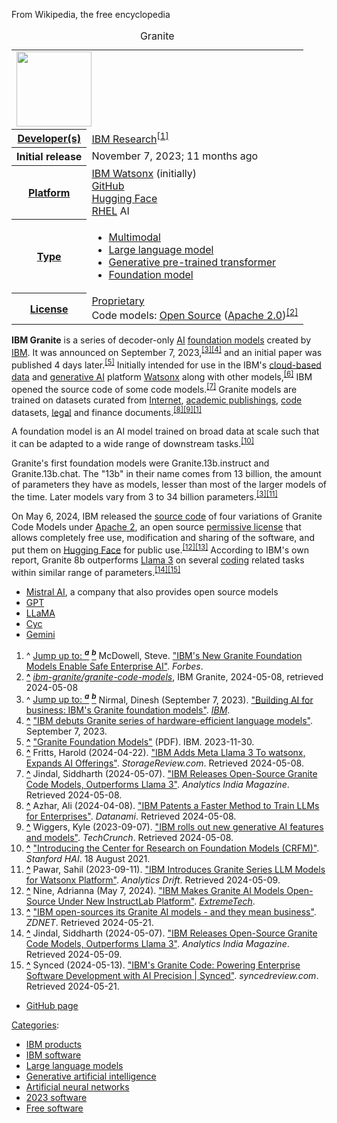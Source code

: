 From Wikipedia, the free encyclopedia

<table><caption>Granite</caption><tbody><tr><td colspan="2"><span typeof="mw:File/Frameless"><a href="https://en.wikipedia.org/wiki/File:IBM_Granite_icon.png"><img src="https://upload.wikimedia.org/wikipedia/en/thumb/5/56/IBM_Granite_icon.png/120px-IBM_Granite_icon.png" decoding="async" width="120" height="120" srcset="https://upload.wikimedia.org/wikipedia/en/thumb/5/56/IBM_Granite_icon.png/180px-IBM_Granite_icon.png 1.5x, https://upload.wikimedia.org/wikipedia/en/thumb/5/56/IBM_Granite_icon.png/240px-IBM_Granite_icon.png 2x" data-file-width="317" data-file-height="317"></a></span></td></tr><tr><th scope="row"><a href="https://en.wikipedia.org/wiki/Programmer" title="Programmer">Developer(s)</a></th><td><a href="https://en.wikipedia.org/wiki/IBM_Research" title="IBM Research">IBM Research</a><sup id="cite_ref-auto_1-0"><a href="https://en.wikipedia.org/wiki/IBM_Granite?utm_source=ibm_developer&amp;utm_content=in_content_link&amp;utm_id=tutorials_awb-contributing-llm-granite-instructlab-ui#cite_note-auto-1"><span>[</span>1<span>]</span></a></sup></td></tr><tr><th scope="row">Initial release</th><td>November&nbsp;7, 2023<span>; 11 months ago</span></td></tr><tr><th scope="row"><a href="https://en.wikipedia.org/wiki/Computing_platform" title="Computing platform">Platform</a></th><td><a href="https://en.wikipedia.org/wiki/IBM_Watsonx" title="IBM Watsonx">IBM Watsonx</a> (initially)<br><a href="https://en.wikipedia.org/wiki/GitHub" title="GitHub">GitHub</a><br><a href="https://en.wikipedia.org/wiki/Hugging_Face" title="Hugging Face">Hugging Face</a><br><a href="https://en.wikipedia.org/wiki/RHEL" title="RHEL">RHEL</a> AI</td></tr><tr><th scope="row"><a href="https://en.wikipedia.org/wiki/Software_categories#Categorization_approaches" title="Software categories">Type</a></th><td><div><ul><li><a href="https://en.wikipedia.org/wiki/Multimodal_learning" title="Multimodal learning">Multimodal</a></li><li><a href="https://en.wikipedia.org/wiki/Large_language_model" title="Large language model">Large language model</a></li><li><a href="https://en.wikipedia.org/wiki/Generative_pre-trained_transformer" title="Generative pre-trained transformer">Generative pre-trained transformer</a></li><li><a href="https://en.wikipedia.org/wiki/Foundation_model" title="Foundation model">Foundation model</a></li></ul></div></td></tr><tr><th scope="row"><a href="https://en.wikipedia.org/wiki/Software_license" title="Software license">License</a></th><td><a href="https://en.wikipedia.org/wiki/Proprietary_software" title="Proprietary software">Proprietary</a><br>Code models: <a href="https://en.wikipedia.org/wiki/Open-source_software" title="Open-source software">Open Source</a> (<a href="https://en.wikipedia.org/wiki/Apache_License" title="Apache License">Apache 2.0</a>)<sup id="cite_ref-2"><a href="https://en.wikipedia.org/wiki/IBM_Granite?utm_source=ibm_developer&amp;utm_content=in_content_link&amp;utm_id=tutorials_awb-contributing-llm-granite-instructlab-ui#cite_note-2"><span>[</span>2<span>]</span></a></sup></td></tr></tbody></table>

**IBM Granite** is a series of decoder-only [AI](https://en.wikipedia.org/wiki/AI "AI") [foundation models](https://en.wikipedia.org/wiki/Foundation_model "Foundation model") created by [IBM](https://en.wikipedia.org/wiki/IBM "IBM"). It was announced on September 7, 2023,<sup id="cite_ref-auto1_3-0"><a href="https://en.wikipedia.org/wiki/IBM_Granite?utm_source=ibm_developer&amp;utm_content=in_content_link&amp;utm_id=tutorials_awb-contributing-llm-granite-instructlab-ui#cite_note-auto1-3"><span>[</span>3<span>]</span></a></sup><sup id="cite_ref-4"><a href="https://en.wikipedia.org/wiki/IBM_Granite?utm_source=ibm_developer&amp;utm_content=in_content_link&amp;utm_id=tutorials_awb-contributing-llm-granite-instructlab-ui#cite_note-4"><span>[</span>4<span>]</span></a></sup> and an initial paper was published 4 days later.<sup id="cite_ref-5"><a href="https://en.wikipedia.org/wiki/IBM_Granite?utm_source=ibm_developer&amp;utm_content=in_content_link&amp;utm_id=tutorials_awb-contributing-llm-granite-instructlab-ui#cite_note-5"><span>[</span>5<span>]</span></a></sup> Initially intended for use in the IBM's [cloud-based](https://en.wikipedia.org/wiki/Cloud-based "Cloud-based") [data](https://en.wikipedia.org/wiki/Data "Data") and [generative AI](https://en.wikipedia.org/wiki/Generative_AI "Generative AI") platform [Watsonx](https://en.wikipedia.org/wiki/Watsonx "Watsonx") along with other models,<sup id="cite_ref-6"><a href="https://en.wikipedia.org/wiki/IBM_Granite?utm_source=ibm_developer&amp;utm_content=in_content_link&amp;utm_id=tutorials_awb-contributing-llm-granite-instructlab-ui#cite_note-6"><span>[</span>6<span>]</span></a></sup> IBM opened the source code of some code models.<sup id="cite_ref-7"><a href="https://en.wikipedia.org/wiki/IBM_Granite?utm_source=ibm_developer&amp;utm_content=in_content_link&amp;utm_id=tutorials_awb-contributing-llm-granite-instructlab-ui#cite_note-7"><span>[</span>7<span>]</span></a></sup> Granite models are trained on datasets curated from [Internet](https://en.wikipedia.org/wiki/Internet "Internet"), [academic publishings](https://en.wikipedia.org/wiki/Academic_publishing "Academic publishing"), [code](https://en.wikipedia.org/wiki/Source_code "Source code") datasets, [legal](https://en.wikipedia.org/wiki/Legal_instrument "Legal instrument") and finance documents.<sup id="cite_ref-8"><a href="https://en.wikipedia.org/wiki/IBM_Granite?utm_source=ibm_developer&amp;utm_content=in_content_link&amp;utm_id=tutorials_awb-contributing-llm-granite-instructlab-ui#cite_note-8"><span>[</span>8<span>]</span></a></sup><sup id="cite_ref-9"><a href="https://en.wikipedia.org/wiki/IBM_Granite?utm_source=ibm_developer&amp;utm_content=in_content_link&amp;utm_id=tutorials_awb-contributing-llm-granite-instructlab-ui#cite_note-9"><span>[</span>9<span>]</span></a></sup><sup id="cite_ref-auto_1-1"><a href="https://en.wikipedia.org/wiki/IBM_Granite?utm_source=ibm_developer&amp;utm_content=in_content_link&amp;utm_id=tutorials_awb-contributing-llm-granite-instructlab-ui#cite_note-auto-1"><span>[</span>1<span>]</span></a></sup>

A foundation model is an AI model trained on broad data at scale such that it can be adapted to a wide range of downstream tasks.<sup id="cite_ref-10"><a href="https://en.wikipedia.org/wiki/IBM_Granite?utm_source=ibm_developer&amp;utm_content=in_content_link&amp;utm_id=tutorials_awb-contributing-llm-granite-instructlab-ui#cite_note-10"><span>[</span>10<span>]</span></a></sup>

Granite's first foundation models were Granite.13b.instruct and Granite.13b.chat. The "13b" in their name comes from 13 billion, the amount of parameters they have as models, lesser than most of the larger models of the time. Later models vary from 3 to 34 billion parameters.<sup id="cite_ref-auto1_3-1"><a href="https://en.wikipedia.org/wiki/IBM_Granite?utm_source=ibm_developer&amp;utm_content=in_content_link&amp;utm_id=tutorials_awb-contributing-llm-granite-instructlab-ui#cite_note-auto1-3"><span>[</span>3<span>]</span></a></sup><sup id="cite_ref-11"><a href="https://en.wikipedia.org/wiki/IBM_Granite?utm_source=ibm_developer&amp;utm_content=in_content_link&amp;utm_id=tutorials_awb-contributing-llm-granite-instructlab-ui#cite_note-11"><span>[</span>11<span>]</span></a></sup>

On May 6, 2024, IBM released the [source code](https://en.wikipedia.org/wiki/Source_code "Source code") of four variations of Granite Code Models under [Apache 2](https://en.wikipedia.org/wiki/Apache_License "Apache License"), an open source [permissive license](https://en.wikipedia.org/wiki/Permissive_software_license "Permissive software license") that allows completely free use, modification and sharing of the software, and put them on [Hugging Face](https://en.wikipedia.org/wiki/Hugging_Face "Hugging Face") for public use.<sup id="cite_ref-12"><a href="https://en.wikipedia.org/wiki/IBM_Granite?utm_source=ibm_developer&amp;utm_content=in_content_link&amp;utm_id=tutorials_awb-contributing-llm-granite-instructlab-ui#cite_note-12"><span>[</span>12<span>]</span></a></sup><sup id="cite_ref-13"><a href="https://en.wikipedia.org/wiki/IBM_Granite?utm_source=ibm_developer&amp;utm_content=in_content_link&amp;utm_id=tutorials_awb-contributing-llm-granite-instructlab-ui#cite_note-13"><span>[</span>13<span>]</span></a></sup> According to IBM's own report, Granite 8b outperforms [Llama 3](https://en.wikipedia.org/wiki/Llama_3 "Llama 3") on several [coding](https://en.wikipedia.org/wiki/Computer_programming "Computer programming") related tasks within similar range of parameters.<sup id="cite_ref-14"><a href="https://en.wikipedia.org/wiki/IBM_Granite?utm_source=ibm_developer&amp;utm_content=in_content_link&amp;utm_id=tutorials_awb-contributing-llm-granite-instructlab-ui#cite_note-14"><span>[</span>14<span>]</span></a></sup><sup id="cite_ref-15"><a href="https://en.wikipedia.org/wiki/IBM_Granite?utm_source=ibm_developer&amp;utm_content=in_content_link&amp;utm_id=tutorials_awb-contributing-llm-granite-instructlab-ui#cite_note-15"><span>[</span>15<span>]</span></a></sup>

-   [Mistral AI](https://en.wikipedia.org/wiki/Mistral_AI "Mistral AI"), a company that also provides open source models
-   [GPT](https://en.wikipedia.org/wiki/Generative_pre-trained_transformer "Generative pre-trained transformer")
-   [LLaMA](https://en.wikipedia.org/wiki/LLaMA "LLaMA")
-   [Cyc](https://en.wikipedia.org/wiki/Cyc "Cyc")
-   [Gemini](https://en.wikipedia.org/wiki/Gemini_(language_model) "Gemini (language model)")

1.  ^ [Jump up to: <sup><i><b>a</b></i></sup>](https://en.wikipedia.org/wiki/IBM_Granite?utm_source=ibm_developer&utm_content=in_content_link&utm_id=tutorials_awb-contributing-llm-granite-instructlab-ui#cite_ref-auto_1-0) [<sup><i><b>b</b></i></sup>](https://en.wikipedia.org/wiki/IBM_Granite?utm_source=ibm_developer&utm_content=in_content_link&utm_id=tutorials_awb-contributing-llm-granite-instructlab-ui#cite_ref-auto_1-1) McDowell, Steve. ["IBM's New Granite Foundation Models Enable Safe Enterprise AI"](https://www.forbes.com/sites/stevemcdowell/2023/10/03/ibm-enables-industry-specific-ai-with-granite-foundation-models/). _Forbes_.
2.  **[^](https://en.wikipedia.org/wiki/IBM_Granite?utm_source=ibm_developer&utm_content=in_content_link&utm_id=tutorials_awb-contributing-llm-granite-instructlab-ui#cite_ref-2 "Jump up")** [_ibm-granite/granite-code-models_](https://github.com/ibm-granite/granite-code-models), IBM Granite, 2024-05-08, retrieved 2024-05-08
3.  ^ [Jump up to: <sup><i><b>a</b></i></sup>](https://en.wikipedia.org/wiki/IBM_Granite?utm_source=ibm_developer&utm_content=in_content_link&utm_id=tutorials_awb-contributing-llm-granite-instructlab-ui#cite_ref-auto1_3-0) [<sup><i><b>b</b></i></sup>](https://en.wikipedia.org/wiki/IBM_Granite?utm_source=ibm_developer&utm_content=in_content_link&utm_id=tutorials_awb-contributing-llm-granite-instructlab-ui#cite_ref-auto1_3-1) Nirmal, Dinesh (September 7, 2023). ["Building AI for business: IBM's Granite foundation models"](https://www.ibm.com/blog/building-ai-for-business-ibms-granite-foundation-models). _[IBM](https://en.wikipedia.org/wiki/IBM "IBM")_.
4.  **[^](https://en.wikipedia.org/wiki/IBM_Granite?utm_source=ibm_developer&utm_content=in_content_link&utm_id=tutorials_awb-contributing-llm-granite-instructlab-ui#cite_ref-4 "Jump up")** ["IBM debuts Granite series of hardware-efficient language models"](https://siliconangle.com/2023/09/07/ibm-debuts-granite-series-hardware-efficient-language-models/). September 7, 2023.
5.  **[^](https://en.wikipedia.org/wiki/IBM_Granite?utm_source=ibm_developer&utm_content=in_content_link&utm_id=tutorials_awb-contributing-llm-granite-instructlab-ui#cite_ref-5 "Jump up")** ["Granite Foundation Models"](https://www.ibm.com/downloads/cas/X9W4O6BM) (PDF). IBM. 2023-11-30.
6.  **[^](https://en.wikipedia.org/wiki/IBM_Granite?utm_source=ibm_developer&utm_content=in_content_link&utm_id=tutorials_awb-contributing-llm-granite-instructlab-ui#cite_ref-6 "Jump up")** Fritts, Harold (2024-04-22). ["IBM Adds Meta Llama 3 To watsonx, Expands AI Offerings"](https://www.storagereview.com/news/ibm-adds-meta-llama-3-to-watsonx-expands-ai-offerings). _StorageReview.com_. Retrieved 2024-05-08.
7.  **[^](https://en.wikipedia.org/wiki/IBM_Granite?utm_source=ibm_developer&utm_content=in_content_link&utm_id=tutorials_awb-contributing-llm-granite-instructlab-ui#cite_ref-7 "Jump up")** Jindal, Siddharth (2024-05-07). ["IBM Releases Open-Source Granite Code Models, Outperforms Llama 3"](https://analyticsindiamag.com/ibm-releases-open-source-granite-code-models-outperforms-llama-3/). _Analytics India Magazine_. Retrieved 2024-05-08.
8.  **[^](https://en.wikipedia.org/wiki/IBM_Granite?utm_source=ibm_developer&utm_content=in_content_link&utm_id=tutorials_awb-contributing-llm-granite-instructlab-ui#cite_ref-8 "Jump up")** Azhar, Ali (2024-04-08). ["IBM Patents a Faster Method to Train LLMs for Enterprises"](https://www.datanami.com/2024/04/08/ibm-patents-a-faster-method-to-train-llms-for-enterprises/). _Datanami_. Retrieved 2024-05-08.
9.  **[^](https://en.wikipedia.org/wiki/IBM_Granite?utm_source=ibm_developer&utm_content=in_content_link&utm_id=tutorials_awb-contributing-llm-granite-instructlab-ui#cite_ref-9 "Jump up")** Wiggers, Kyle (2023-09-07). ["IBM rolls out new generative AI features and models"](https://techcrunch.com/2023/09/07/ibm-rolls-out-new-generative-ai-features-and-models/). _TechCrunch_. Retrieved 2024-05-08.
10.  **[^](https://en.wikipedia.org/wiki/IBM_Granite?utm_source=ibm_developer&utm_content=in_content_link&utm_id=tutorials_awb-contributing-llm-granite-instructlab-ui#cite_ref-10 "Jump up")** ["Introducing the Center for Research on Foundation Models (CRFM)"](https://hai.stanford.edu/news/introducing-center-research-foundation-models-crfm). _Stanford HAI_. 18 August 2021.
11.  **[^](https://en.wikipedia.org/wiki/IBM_Granite?utm_source=ibm_developer&utm_content=in_content_link&utm_id=tutorials_awb-contributing-llm-granite-instructlab-ui#cite_ref-11 "Jump up")** Pawar, Sahil (2023-09-11). ["IBM Introduces Granite Series LLM Models for Watsonx Platform"](https://analyticsdrift.com/ibm-introduces-granite-series-llm-models-for-watsonx-platform/). _Analytics Drift_. Retrieved 2024-05-09.
12.  **[^](https://en.wikipedia.org/wiki/IBM_Granite?utm_source=ibm_developer&utm_content=in_content_link&utm_id=tutorials_awb-contributing-llm-granite-instructlab-ui#cite_ref-12 "Jump up")** Nine, Adrianna (May 7, 2024). ["IBM Makes Granite AI Models Open-Source Under New InstructLab Platform"](https://www.extremetech.com/computing/ibm-makes-granite-ai-models-open-source-under-new-instructlab-platform). _[ExtremeTech](https://en.wikipedia.org/wiki/ExtremeTech "ExtremeTech")_.
13.  **[^](https://en.wikipedia.org/wiki/IBM_Granite?utm_source=ibm_developer&utm_content=in_content_link&utm_id=tutorials_awb-contributing-llm-granite-instructlab-ui#cite_ref-13 "Jump up")** ["IBM open-sources its Granite AI models - and they mean business"](https://www.zdnet.com/article/ibm-open-sources-its-granite-ai-models-and-they-mean-business/). _ZDNET_. Retrieved 2024-05-21.
14.  **[^](https://en.wikipedia.org/wiki/IBM_Granite?utm_source=ibm_developer&utm_content=in_content_link&utm_id=tutorials_awb-contributing-llm-granite-instructlab-ui#cite_ref-14 "Jump up")** Jindal, Siddharth (2024-05-07). ["IBM Releases Open-Source Granite Code Models, Outperforms Llama 3"](https://analyticsindiamag.com/ibm-releases-open-source-granite-code-models-outperforms-llama-3/). _Analytics India Magazine_. Retrieved 2024-05-09.
15.  **[^](https://en.wikipedia.org/wiki/IBM_Granite?utm_source=ibm_developer&utm_content=in_content_link&utm_id=tutorials_awb-contributing-llm-granite-instructlab-ui#cite_ref-15 "Jump up")** Synced (2024-05-13). ["IBM's Granite Code: Powering Enterprise Software Development with AI Precision | Synced"](https://syncedreview.com/2024/05/13/ibms-granite-code-powering-enterprise-software-development-with-ai-precision/). _syncedreview.com_. Retrieved 2024-05-21.

-   [GitHub page](https://github.com/ibm-granite)

[Categories](https://en.wikipedia.org/wiki/Help:Category "Help:Category"):

-   [IBM products](https://en.wikipedia.org/wiki/Category:IBM_products "Category:IBM products")
-   [IBM software](https://en.wikipedia.org/wiki/Category:IBM_software "Category:IBM software")
-   [Large language models](https://en.wikipedia.org/wiki/Category:Large_language_models "Category:Large language models")
-   [Generative artificial intelligence](https://en.wikipedia.org/wiki/Category:Generative_artificial_intelligence "Category:Generative artificial intelligence")
-   [Artificial neural networks](https://en.wikipedia.org/wiki/Category:Artificial_neural_networks "Category:Artificial neural networks")
-   [2023 software](https://en.wikipedia.org/wiki/Category:2023_software "Category:2023 software")
-   [Free software](https://en.wikipedia.org/wiki/Category:Free_software "Category:Free software")
